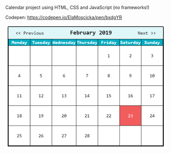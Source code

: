 Calendar project using HTML, CSS and JavaScript (no frameworks!)

Codepen: https://codepen.io/ElaMoscicka/pen/bxdgYR

![Screenshot](Calendar.PNG)
